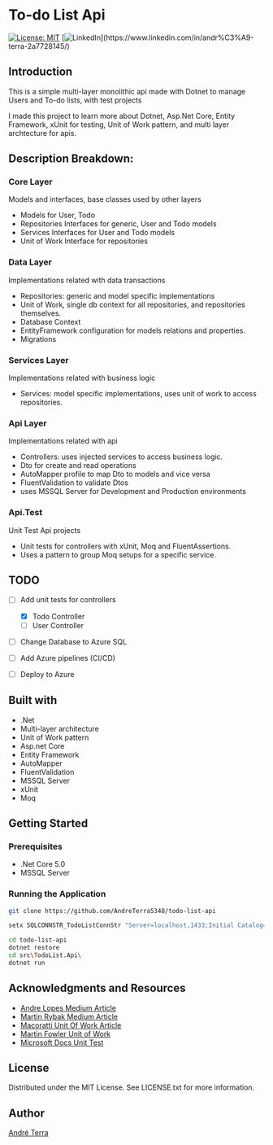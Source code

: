 # To-do List Api
[![License: MIT](https://img.shields.io/badge/License-MIT-green.svg)](https://opensource.org/licenses/MIT)
[![LinkedIn](https://img.shields.io/badge/LinkedIn-blue?style=flat&logo=linkedin&labelColor=blue")](https://www.linkedin.com/in/andr%C3%A9-terra-2a7728145/)

## Introduction
This is a simple multi-layer monolithic api made with Dotnet to manage Users and To-do lists, with test projects

I made this project to learn more about Dotnet, Asp.Net Core, Entity Framework, xUnit for testing, Unit of Work pattern, and multi layer archtecture for apis.

## Description Breakdown:
### Core Layer 
Models and interfaces, base classes used by other layers
- Models for User, Todo
- Repositories Interfaces for generic, User and Todo models
- Services Interfaces for User and Todo models
- Unit of Work Interface for repositories

### Data Layer 
Implementations related with data transactions
- Repositories: generic and model specific implementations
- Unit of Work, single db context for all repositories, and repositories themselves.
- Database Context
- EntityFramework configuration for models relations and properties.
- Migrations

### Services Layer 
Implementations related with business logic
- Services: model specific implementations, uses unit of work to access repositories.

### Api Layer 
Implementations related with api
- Controllers: uses injected services to access business logic.
- Dto for create and read operations
- AutoMapper profile to map Dto to models and vice versa
- FluentValidation to validate Dtos
- uses MSSQL Server for Development and Production environments

### Api.Test
Unit Test Api projects
- Unit tests for controllers with xUnit, Moq and FluentAssertions.
- Uses a pattern to group Moq setups for a specific service.


## TODO
- [ ] Add unit tests for controllers
    - [x] Todo Controller
    - [ ] User Controller
- [ ] Change Database to Azure SQL
- [ ] Add Azure pipelines (CI/CD)
- [ ] Deploy to Azure


## Built with
- .Net
- Multi-layer architecture
- Unit of Work pattern
- Asp.net Core
- Entity Framework
- AutoMapper
- FluentValidation
- MSSQL Server
- xUnit
- Moq

## Getting Started

### Prerequisites

- .Net Core 5.0
- MSSQL Server

### Running the Application

```bash 
git clone https://github.com/AndreTerra5348/todo-list-api
```

```bash
setx SQLCONNSTR_TodoListConnStr "Server=localhost,1433;Initial Catalog=todolistdb;User Id=sa;Password=<password>;"
```

```bash
cd todo-list-api
dotnet restore
cd src\TodoList.Api\
dotnet run
```

## Acknowledgments and Resources
- [Andre Lopes Medium Article](https://medium.com/swlh/building-a-nice-multi-layer-net-core-3-api-c68a9ef16368)
- [Martin Rybak Medium Article](https://medium.com/@martinrybak/a-cleaner-way-to-create-mocks-in-net-6e039c3d1db0)
- [Macoratti Unit Of Work Article](https://www.macoratti.net/16/01/net_uow1.htm)
- [Martin Fowler Unit of Work](https://martinfowler.com/eaaCatalog/unitOfWork.html)
- [Microsoft Docs Unit Test](https://docs.microsoft.com/en-us/aspnet/core/mvc/controllers/testing?view=aspnetcore-5.0)

## License
Distributed under the MIT License. See LICENSE.txt for more information.

## Author
[André Terra](https://www.linkedin.com/in/andr%C3%A9-terra-2a7728145/)